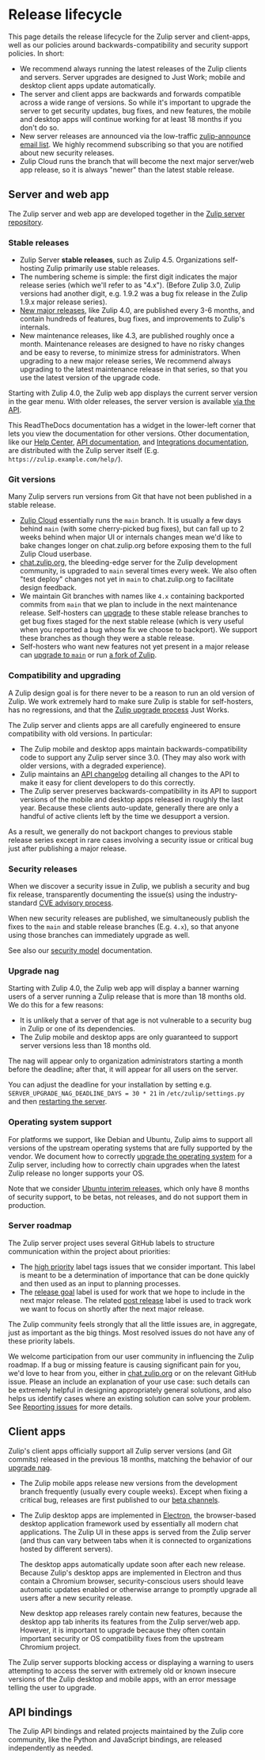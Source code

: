 # Release lifecycle

This page details the release lifecycle for the Zulip server and
client-apps, well as our policies around backwards-compatibility and
security support policies. In short:

- We recommend always running the latest releases of the Zulip clients
  and servers. Server upgrades are designed to Just Work; mobile and
  desktop client apps update automatically.
- The server and client apps are backwards and forwards compatible
  across a wide range of versions. So while it's important to upgrade
  the server to get security updates, bug fixes, and new features, the
  mobile and desktop apps will continue working for at least 18 months
  if you don't do so.
- New server releases are announced via the low-traffic
  [zulip-announce email
  list](https://groups.google.com/g/zulip-announce). We
  highly recommend subscribing so that you are notified about new
  security releases.
- Zulip Cloud runs the branch that will become the next major
  server/web app release, so it is always "newer" than the latest
  stable release.

## Server and web app

The Zulip server and web app are developed together in the [Zulip
server repository][zulip-server].

### Stable releases

- Zulip Server **stable releases**, such as Zulip 4.5.
  Organizations self-hosting Zulip primarily use stable releases.
- The numbering scheme is simple: the first digit indicates the major
  release series (which we'll refer to as "4.x"). (Before Zulip 3.0,
  Zulip versions had another digit, e.g. 1.9.2 was a bug fix release
  in the Zulip 1.9.x major release series).
- [New major releases][blog-major-releases], like Zulip 4.0, are
  published every 3-6 months, and contain hundreds of features, bug
  fixes, and improvements to Zulip's internals.
- New maintenance releases, like 4.3, are published roughly once a
  month. Maintenance releases are designed to have no risky changes
  and be easy to reverse, to minimize stress for administrators. When
  upgrading to a new major release series, We recommend always
  upgrading to the latest maintenance release in that series, so that
  you use the latest version of the upgrade code.

Starting with Zulip 4.0, the Zulip web app displays the current server
version in the gear menu. With older releases, the server version is
available [via the API](https://zulip.com/api/get-server-settings).

This ReadTheDocs documentation has a widget in the lower-left corner
that lets you view the documentation for other versions. Other
documentation, like our [Help Center](https://zulip.com/help/), [API
documentation](https://zulip.com/api/), and [Integrations
documentation](https://zulip.com/integrations/), are distributed with
the Zulip server itself (E.g. `https://zulip.example.com/help/`).

### Git versions

Many Zulip servers run versions from Git that have not been published
in a stable release.

- [Zulip Cloud](https://zulip.com) essentially runs the `main`
  branch. It is usually a few days behind `main` (with some
  cherry-picked bug fixes), but can fall up to 2 weeks behind when
  major UI or internals changes mean we'd like to bake changes longer
  on chat.zulip.org before exposing them to the full Zulip Cloud
  userbase.
- [chat.zulip.org][chat-zulip-org], the bleeding-edge server for the
  Zulip development community, is upgraded to `main` several times
  every week. We also often "test deploy" changes not yet in `main`
  to chat.zulip.org to facilitate design feedback.
- We maintain Git branches with names like `4.x` containing backported
  commits from `main` that we plan to include in the next maintenance
  release. Self-hosters can [upgrade][upgrade-from-git] to these
  stable release branches to get bug fixes staged for the next stable
  release (which is very useful when you reported a bug whose fix we
  choose to backport). We support these branches as though they were a
  stable release.
- Self-hosters who want new features not yet present in a major
  release can [upgrade to `main`][upgrading-to-main] or run [a fork
  of Zulip][fork-zulip].

### Compatibility and upgrading

A Zulip design goal is for there never to be a reason to run an old
version of Zulip. We work extremely hard to make sure Zulip is stable
for self-hosters, has no regressions, and that the [Zulip upgrade
process](../production/upgrade.md) Just Works.

The Zulip server and clients apps are all carefully engineered to
ensure compatibility with old versions. In particular:

- The Zulip mobile and desktop apps maintain backwards-compatibility
  code to support any Zulip server since 3.0. (They may also work
  with older versions, with a degraded experience).
- Zulip maintains an [API changelog](https://zulip.com/api/changelog)
  detailing all changes to the API to make it easy for client
  developers to do this correctly.
- The Zulip server preserves backwards-compatibility in its API to
  support versions of the mobile and desktop apps released in roughly
  the last year. Because these clients auto-update, generally there
  are only a handful of active clients left by the time we desupport a
  version.

As a result, we generally do not backport changes to previous stable
release series except in rare cases involving a security issue or
critical bug just after publishing a major release.

[blog-major-releases]: https://blog.zulip.com/tag/major-releases/
[upgrade-from-git]: ../production/upgrade.md#upgrading-from-a-git-repository

### Security releases

When we discover a security issue in Zulip, we publish a security and
bug fix release, transparently documenting the issue(s) using the
industry-standard [CVE advisory process](https://cve.mitre.org/).

When new security releases are published, we simultaneously publish
the fixes to the `main` and stable release branches (E.g. `4.x`), so
that anyone using those branches can immediately upgrade as well.

See also our [security model][security-model] documentation.

[security-model]: ../production/security-model.md

### Upgrade nag

Starting with Zulip 4.0, the Zulip web app will display a banner
warning users of a server running a Zulip release that is more than 18
months old. We do this for a few reasons:

- It is unlikely that a server of that age is not vulnerable to
  a security bug in Zulip or one of its dependencies.
- The Zulip mobile and desktop apps are only guaranteed to support
  server versions less than 18 months old.

The nag will appear only to organization administrators starting a
month before the deadline; after that, it will appear for all users on
the server.

You can adjust the deadline for your installation by setting e.g.
`SERVER_UPGRADE_NAG_DEADLINE_DAYS = 30 * 21` in
`/etc/zulip/settings.py` and then [restarting the server](../production/settings.md).

### Operating system support

For platforms we support, like Debian and Ubuntu, Zulip aims to
support all versions of the upstream operating systems that are fully
supported by the vendor. We document how to correctly [upgrade the
operating system][os-upgrade] for a Zulip server, including how to
correctly chain upgrades when the latest Zulip release no longer
supports your OS.

Note that we consider [Ubuntu interim releases][ubuntu-release-cycle],
which only have 8 months of security support, to be betas, not
releases, and do not support them in production.

[ubuntu-release-cycle]: https://ubuntu.com/about/release-cycle

### Server roadmap

The Zulip server project uses several GitHub labels to structure
communication within the project about priorities:

- The [high priority][label-high] label tags issues that we consider
  important. This label is meant to be a determination of importance
  that can be done quickly and then used as an input to planning
  processes.
- The [release goal][label-release-goal] label is used for work that
  we hope to include in the next major release. The related [post
  release][label-post-release] label is used to track work we want to
  focus on shortly after the next major release.

The Zulip community feels strongly that all the little issues are, in
aggregate, just as important as the big things. Most resolved issues
do not have any of these priority labels.

We welcome participation from our user community in influencing the
Zulip roadmap. If a bug or missing feature is causing significant
pain for you, we'd love to hear from you, either in
[chat.zulip.org](https://zulip.com/development-community/) or on the relevant
GitHub issue. Please an include an explanation of your use case: such
details can be extremely helpful in designing appropriately general
solutions, and also helps us identify cases where an existing solution
can solve your problem. See [Reporting
issues](../contributing/contributing.md#reporting-issues) for more details.

## Client apps

Zulip's client apps officially support all Zulip server versions (and
Git commits) released in the previous 18 months, matching the behavior
of our [upgrade nag](#upgrade-nag).

- The Zulip mobile apps release new versions from the development
  branch frequently (usually every couple weeks). Except when fixing a
  critical bug, releases are first published to our [beta
  channels][mobile-beta].

- The Zulip desktop apps are implemented in [Electron][electron], the
  browser-based desktop application framework used by essentially all
  modern chat applications. The Zulip UI in these apps is served from
  the Zulip server (and thus can vary between tabs when it is
  connected to organizations hosted by different servers).

  The desktop apps automatically update soon after each new
  release. Because Zulip's desktop apps are implemented in Electron
  and thus contain a Chromium browser, security-conscious users should
  leave automatic updates enabled or otherwise arrange to promptly
  upgrade all users after a new security release.

  New desktop app releases rarely contain new features, because the
  desktop app tab inherits its features from the Zulip server/web app.
  However, it is important to upgrade because they often contain
  important security or OS compatibility fixes from the upstream
  Chromium project.

The Zulip server supports blocking access or displaying a warning to
users attempting to access the server with extremely old or known
insecure versions of the Zulip desktop and mobile apps, with an error
message telling the user to upgrade.

## API bindings

The Zulip API bindings and related projects maintained by the Zulip
core community, like the Python and JavaScript bindings, are released
independently as needed.

[electron]: https://www.electronjs.org/
[upgrading-to-main]: ../production/modify.md#upgrading-to-main
[os-upgrade]: ../production/upgrade.md#upgrading-the-operating-system
[chat-zulip-org]: https://zulip.com/development-community/
[fork-zulip]: ../production/modify.md
[zulip-server]: https://github.com/zulip/zulip
[mobile-beta]: https://github.com/zulip/zulip-mobile#using-the-beta
[label-blocker]: https://github.com/zulip/zulip/issues?q=is%3Aissue+is%3Aopen+label%3A%22priority%3A+blocker%22
[label-high]: https://github.com/zulip/zulip/issues?q=is%3Aissue+is%3Aopen+label%3A%22priority%3A+high%22
[label-release-goal]: https://github.com/zulip/zulip/issues?q=is%3Aissue+is%3Aopen+label%3A%22release+goal%22
[label-post-release]: https://github.com/zulip/zulip/issues?q=is%3Aissue+is%3Aopen+label%3A%22post+release%22
